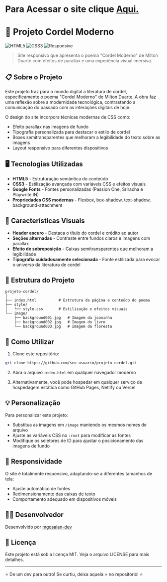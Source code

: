 # Para Acessar o site clique [Aqui.](https://mgosalan-dev.github.io/Cordel/)

# 📜 Projeto Cordel Moderno

![HTML5](https://img.shields.io/badge/HTML5-E34F26?style=for-the-badge&logo=html5&logoColor=white)
![CSS3](https://img.shields.io/badge/CSS3-1572B6?style=for-the-badge&logo=css3&logoColor=white)
![Responsive](https://img.shields.io/badge/Responsive-Yes-green?style=for-the-badge)

> Site responsivo que apresenta o poema "Cordel Moderno" de Milton Duarte com efeitos de parallax e uma experiência visual imersiva.

## 📋 Sobre o Projeto

Este projeto traz para o mundo digital a literatura de cordel, especificamente o poema "Cordel Moderno" de Milton Duarte. A obra faz uma reflexão sobre a modernidade tecnológica, contrastando a comunicação do passado com as interações digitais de hoje.

O design do site incorpora técnicas modernas de CSS como:
- Efeito parallax nas imagens de fundo
- Tipografia personalizada para destacar o estilo de cordel
- Boxes semitransparentes que melhoram a legibilidade do texto sobre as imagens
- Layout responsivo para diferentes dispositivos

## 🖥️ Tecnologias Utilizadas

- **HTML5** - Estruturação semântica do conteúdo
- **CSS3** - Estilização avançada com variáveis CSS e efeitos visuais
- **Google Fonts** - Fontes personalizadas (Passion One, Sriracha e Playwrite IN)
- **Propriedades CSS modernas** - Flexbox, box-shadow, text-shadow, background-attachment

## 🎨 Características Visuais

- **Header escuro** - Destaca o título do cordel e crédito ao autor
- **Seções alternadas** - Contraste entre fundos claros e imagens com parallax
- **Efeito de sobreposição** - Caixas semitransparentes que melhoram a legibilidade
- **Tipografia cuidadosamente selecionada** - Fonte estilizada para evocar o universo da literatura de cordel

## 📐 Estrutura do Projeto

```
projeto-cordel/
│
├── index.html          # Estrutura da página e conteúdo do poema
├── style/
│   └── style.css       # Estilização e efeitos visuais
└── image/
    ├── background001.jpg   # Imagem da joaninha
    ├── background002.jpg   # Imagem do livro
    └── background003.jpg   # Imagem da floresta
```

## 🚀 Como Utilizar

1. Clone este repositório:
```bash
git clone https://github.com/seu-usuario/projeto-cordel.git
```

2. Abra o arquivo `index.html` em qualquer navegador moderno

3. Alternativamente, você pode hospedar em qualquer serviço de hospedagem estática como GitHub Pages, Netlify ou Vercel

## 💡 Personalização

Para personalizar este projeto:

- Substitua as imagens em `/image` mantendo os mesmos nomes de arquivo
- Ajuste as variáveis CSS no `:root` para modificar as fontes
- Modifique os seletores de ID para ajustar o posicionamento das imagens de fundo

## 📱 Responsividade

O site é totalmente responsivo, adaptando-se a diferentes tamanhos de tela:
- Ajuste automático de fontes
- Redimensionamento das caixas de texto
- Comportamento adequado em dispositivos móveis

## 👨‍💻 Desenvolvedor

Desenvolvido por [mgosalan-dev](https://github.com/mgosalan-dev)

## 📜 Licença

Este projeto está sob a licença MIT. Veja o arquivo LICENSE para mais detalhes.

---

⭐️ De um dev para outro! Se curtiu, deixa aquela ⭐ no repositório! ⭐️
